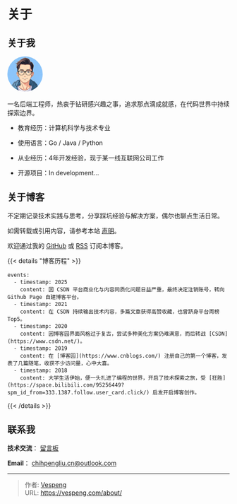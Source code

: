 # 关于


## 关于我

<img src="../avatar.jpg" alt="avatar.jpg" style="width:80px; border-radius:50%;" /> 

一名后端工程师，热衷于钻研感兴趣之事，追求那点滴成就感，在代码世界中持续探索边界。

- 教育经历：计算机科学与技术专业

- 使用语言：Go / Java / Python

- 从业经历：4年开发经验，现于某一线互联网公司工作

- 开源项目：In development...

## 关于博客

不定期记录技术实践与思考，分享踩坑经验与解决方案，偶尔也聊点生活日常。

如需转载或引用内容，请参考本站 [声明](https://vespeng.com/statement/)。

欢迎通过我的 [GitHub](https://github.com/vespeng/vespeng.github.io) 或 [RSS](https://vespeng.com/index.xml) 订阅本博客。

{{< details "博客历程" >}}
```timeline {reverse=true animation=true}
events:
  - timestamp: 2025
    content: 因 CSDN 平台商业化与内容同质化问题日益严重，最终决定注销账号，转向 Github Page 自建博客平台。
  - timestamp: 2021
    content: 在 CSDN 持续输出技术内容，多篇文章获得高赞收藏，也曾跻身平台周榜 Top5。
  - timestamp: 2020
    content: 因博客园界面风格过于复古，尝试多种美化方案仍难满意，而后转战 [CSDN](https://www.csdn.net/)。
  - timestamp: 2019
    content: 在 [博客园](https://www.cnblogs.com/) 注册自己的第一个博客，发表了几篇随笔，收获不少访问量，心中大喜。
  - timestamp: 2018
    content: 大学生活伊始，便一头扎进了编程的世界，开启了技术探索之旅，受 [狂胜](https://space.bilibili.com/95256449?spm_id_from=333.1387.follow.user_card.click/) 启发开启博客创作。
```
{{< /details >}}

## 联系我

**技术交流**： [留言板](https://vespeng.com/message/)

**Email**： <chihpengliu.cn@outlook.com>


---

> 作者: [Vespeng](https://github.com/vespeng/)  
> URL: https://vespeng.com/about/  

